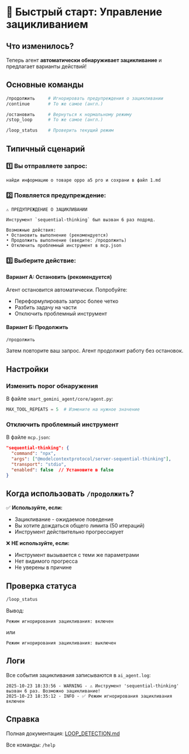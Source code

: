 # 🚀 Быстрый старт: Управление зацикливанием

## Что изменилось?

Теперь агент **автоматически обнаруживает зацикливание** и предлагает варианты действий!

## Основные команды

```bash
/продолжить     # Игнорировать предупреждения о зацикливании
/continue       # То же самое (англ.)

/остановить     # Вернуться к нормальному режиму
/stop_loop      # То же самое (англ.)

/loop_status    # Проверить текущий режим
```

## Типичный сценарий

### 1️⃣ Вы отправляете запрос:
```
найди информацию о товаре oppo a5 pro и сохрани в файл 1.md
```

### 2️⃣ Появляется предупреждение:
```
⚠️ ПРЕДУПРЕЖДЕНИЕ О ЗАЦИКЛИВАНИИ

Инструмент `sequential-thinking` был вызван 6 раз подряд.

Возможные действия:
• Остановить выполнение (рекомендуется)
• Продолжить выполнение (введите: /продолжить)
• Отключить проблемный инструмент в mcp.json
```

### 3️⃣ Выберите действие:

#### Вариант А: Остановить (рекомендуется)
Агент остановится автоматически. Попробуйте:
- Переформулировать запрос более четко
- Разбить задачу на части
- Отключить проблемный инструмент

#### Вариант Б: Продолжить
```bash
/продолжить
```
Затем повторите ваш запрос. Агент продолжит работу без остановок.

## Настройки

### Изменить порог обнаружения

В файле `smart_gemini_agent/core/agent.py`:

```python
MAX_TOOL_REPEATS = 5  # Измените на нужное значение
```

### Отключить проблемный инструмент

В файле `mcp.json`:

```json
"sequential-thinking": {
  "command": "npx",
  "args": ["@modelcontextprotocol/server-sequential-thinking"],
  "transport": "stdio",
  "enabled": false  // Установите в false
}
```

## Когда использовать `/продолжить`?

✅ **Используйте, если:**
- Зацикливание - ожидаемое поведение
- Вы хотите дождаться общего лимита (50 итераций)
- Инструмент действительно прогрессирует

❌ **НЕ используйте, если:**
- Инструмент вызывается с теми же параметрами
- Нет видимого прогресса
- Не уверены в причине

## Проверка статуса

```bash
/loop_status
```

Вывод:
```
Режим игнорирования зацикливания: включен
```
или
```
Режим игнорирования зацикливания: выключен
```

## Логи

Все события зацикливания записываются в `ai_agent.log`:

```
2025-10-23 18:33:56 - WARNING - ⚠️ Инструмент 'sequential-thinking' вызван 6 раз. Возможно зацикливание!
2025-10-23 18:35:12 - INFO - ✅ Режим игнорирования зацикливания включен
```

## Справка

Полная документация: [LOOP_DETECTION.md](./LOOP_DETECTION.md)

Все команды: `/help`
